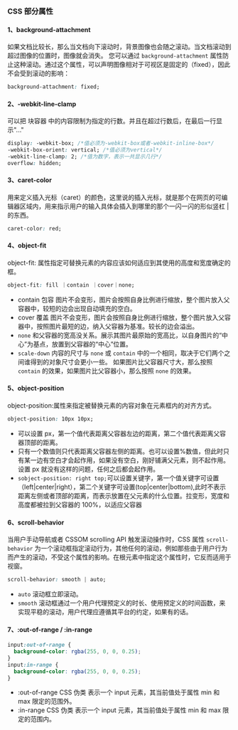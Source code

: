 ### CSS 部分属性

#### 1、background-attachment

如果文档比较长，那么当文档向下滚动时，背景图像也会随之滚动。当文档滚动到超过图像的位置时，图像就会消失。
您可以通过 `background-attachment` 属性防止这种滚动。通过这个属性，可以声明图像相对于可视区是固定的（fixed），因此不会受到滚动的影响：

```css
background-attachment: fixed;
```

#### 2、-webkit-line-clamp

可以把 块容器 中的内容限制为指定的行数。并且在超过行数后，在最后一行显示"..."

```css
display: -webkit-box; /*值必须为-webkit-box或者-webkit-inline-box*/
-webkit-box-orient: vertical; /*值必须为vertical*/
-webkit-line-clamp: 2; /*值为数字，表示一共显示几行*/
overflow: hidden;
```

#### 3、caret-color

用来定义插入光标（caret）的颜色，这里说的插入光标，就是那个在网页的可编辑器区域内，用来指示用户的输入具体会插入到哪里的那个一闪一闪的形似竖杠 | 的东西。

```css
caret-color: red;
```

#### 4、object-fit

object-fit: 属性指定可替换元素的内容应该如何适应到其使用的高度和宽度确定的框。

```css
object-fit: fill ｜contain ｜cover｜none;
```

* contain 包容 图片不会变形，图片会按照自身比例进行缩放，整个图片放入父容器中，较短的边会出现自动填充的空白。
* cover 覆盖 图片不会变形，图片会按照自身比例进行缩放，整个图片放入父容器中，按照图片最短的边，纳入父容器为基准。较长的边会溢出。
* `none` 和父容器的宽高没关系。展示其图片最原始的宽高比，以自身图片的“中心”为基点，放置到父容器的“中心”位置。
* `scale-down` 内容的尺寸与 `none` 或 `contain` 中的一个相同，取决于它们两个之间谁得到的对象尺寸会更小一些。
如果图片比父容器尺寸大，那么按照 `contain` 的效果，如果图片比父容器小，那么按照 `none` 的效果。

#### 5、object-position

object-position:属性来指定被替换元素的内容对象在元素框内的对齐方式。

```css
object-position: 10px 10px; 
```

* 可以设置 px，第一个值代表距离父容器左边的距离，第二个值代表距离父容器顶部的距离。
* 只有一个数值则只代表距离父容器左侧的距离。也可以设置%数值，但此时只有某一边有空白才会起作用，如果没有空白，刚好铺满父元素，则不起作用。设置 px 就没有这样的问题，任何之后都会起作用。
* `sobject-position: right top;`可以设置关键字，第一个值关键字可设置（left|center|right），第二个关键字可设置(top|center|bottom),此时不表示距离左侧或者顶部的距离，而表示放置在父元素的什么位置。拉变形，宽度和高度都被拉到父容器的 100%，以适应父容器

#### 6、scroll-behavior

当用户手动导航或者 CSSOM scrolling API 触发滚动操作时，CSS 属性 `scroll-behavior` 为一个滚动框指定滚动行为，其他任何的滚动，例如那些由于用户行为而产生的滚动，不受这个属性的影响。在根元素中指定这个属性时，它反而适用于视窗。

```css
scroll-behavior: smooth | auto;
```

* `auto` 滚动框立即滚动。
* `smooth` 滚动框通过一个用户代理预定义的时长、使用预定义的时间函数，来实现平稳的滚动，用户代理应遵循其平台的约定，如果有的话。

#### 7、:out-of-range / :in-range

```css
input:out-of-range {
  background-color: rgba(255, 0, 0, 0.25);
}
input:in-range {
  background-color: rgba(255, 0, 0, 0.25);
}
```

* :out-of-range CSS 伪类 表示一个 input 元素，其当前值处于属性 min 和 max 限定的范围外。
* :in-range CSS 伪类 表示一个 input 元素，其当前值处于属性 min 和 max 限定的范围内。
  